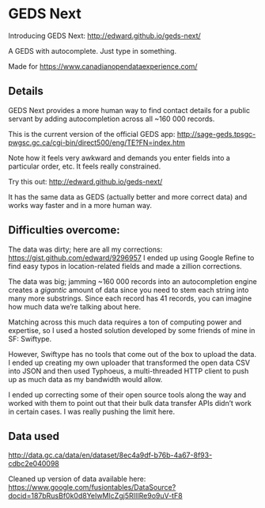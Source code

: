 # GEDS Next

Introducing GEDS Next: http://edward.github.io/geds-next/

A GEDS with autocomplete. Just type in something.

Made for https://www.canadianopendataexperience.com/

## Details

GEDS Next provides a more human way to find contact details for a public servant by adding autocompletion across all ~160 000 records.

This is the current version of the official GEDS app: http://sage-geds.tpsgc-pwgsc.gc.ca/cgi-bin/direct500/eng/TE?FN=index.htm

Note how it feels very awkward and demands you enter fields into a particular order, etc. It feels really constrained.

Try this out: http://edward.github.io/geds-next/

It has the same data as GEDS (actually better and more correct data) and works way faster and in a more human way.


## Difficulties overcome:

The data was dirty; here are all my corrections: https://gist.github.com/edward/9296957
I ended up using Google Refine to find easy typos in location-related fields and made a zillion corrections.

The data was big; jamming ~160 000 records into an autocompletion engine creates a *gigantic* amount of data since you need to stem each string into many more substrings. Since each record has 41 records, you can imagine how much data we’re talking about here.

Matching across this much data requires a ton of computing power and expertise, so I used a hosted solution developed by some friends of mine in SF: Swiftype.

However, Swiftype has no tools that come out of the box to upload the data. I ended up creating my own uploader that transformed the open data CSV into JSON and then used Typhoeus, a multi-threaded HTTP client to push up as much data as my bandwidth would allow.

I ended up correcting some of their open source tools along the way and worked with them to point out that their bulk data transfer APIs didn’t work in certain cases. I was really pushing the limit here.

## Data used
http://data.gc.ca/data/en/dataset/8ec4a9df-b76b-4a67-8f93-cdbc2e040098

Cleaned up version of data available here:
https://www.google.com/fusiontables/DataSource?docid=187bRusBf0k0d8YeIwMIcZgj5RIIIRe9o9uV-tF8
